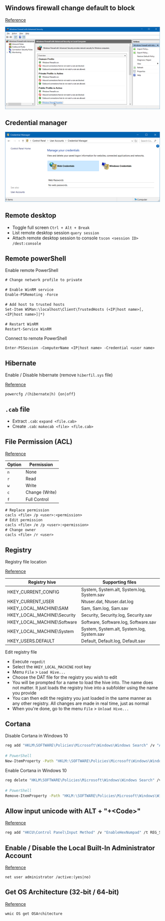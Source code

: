 ## Windows firewall change default to block
[Reference](https://www.howtogeek.com/112564/how-to-create-advanced-firewall-rules-in-the-windows-firewall/)

![Windows Firewall](img/windows-firewall.png)

## Credential manager
![Credential Manager](img/windows-credential-manager.png)

## Remote desktop
- Toggle full screen `Ctrl + Alt + Break`
- List remote desktop session `query session`
- Attach remote desktop session to console `tscon <session ID> /dest:console`

## Remote powerShell
Enable remote PowerShell
```
# Change network profile to private

# Enable WinRM service
Enable-PSRemoting -Force

# Add host to trusted hosts
Set-Item WSMan:\localhost\Client\TrustedHosts (<IP|host name>[,<IP|host name>]|*)

# Restart WinRM
Restart-Service WinRM
```

Connect to remote PowerShell
```
Enter-PSSession -ComputerName <IP|host name> -Credential <user name>
```

## Hibernate
Enable / Disable hibernate (remove `hiberfil.sys` file)

[Reference](https://support.microsoft.com/en-us/help/920730/how-to-disable-and-re-enable-hibernation-on-a-computer-that-is-running)
```
powercfg /(hibernate|h) {on|off}
```

## `.cab` file
- Extract `.cab`: `expand <file.cab>`
- Create `.cab`: `makecab <file> <file.cab>`

## File Permission (ACL)
[Reference](http://technet.microsoft.com/en-us/library/bb490872.aspx)

| Option | Permission |
| --- | --- |
| `n` | None |
| `r` | Read |
| `w` | Write |
| `c` | Change (Write) |
| `f` | Full Control |

```
# Replace permission
cacls <file> /p <user>:<permission>
# Edit permission
cacls <file> /e /p <user>:<permission>
# Change owner
cacls <file> /r <user>
```

## Registry
Registry file location

[Reference](http://msdn.microsoft.com/en-us/library/ms724877%28v=vs.85%29.aspx)

| Registry hive | Supporting files |
| --- | --- |
| HKEY_CURRENT_CONFIG | System, System.alt, System.log, System.sav |
| HKEY_CURRENT_USER | Ntuser.dat, Ntuser.dat.log |
| HKEY_LOCAL_MACHINE\SAM | Sam, Sam.log, Sam.sav |
| HKEY_LOCAL_MACHINE\Security | Security, Security.log, Security.sav |
| HKEY_LOCAL_MACHINE\Software | Software, Software.log, Software.sav |
| HKEY_LOCAL_MACHINE\System | System, System.alt, System.log, System.sav |
| HKEY_USERS\.DEFAULT | Default, Default.log, Default.sav |

Edit registry file
- Execute `regedit`
- Select the `HKEY_LOCAL_MACHINE` root key
- Menu `File` > `Load Hive...`
- Choose the DAT file for the registry you wish to edit
- You will be prompted for a name to load the hive into. The name does not matter. It just loads the registry hive into a subfolder using the name you provide
- You can then edit the registry you just loaded in the same manner as any other registry. All changes are made in real time, just as normal
- When you're done, go to the menu `File` > `Unload Hive...`

## Cortana
Disable Cortana in Windows 10
```sh
reg add "HKLM\SOFTWARE\Policies\Microsoft\Windows\Windows Search" /v "AllowCortana" /t REG_DWORD /d 0 /f

# PowerShell
New-ItemProperty -Path "HKLM:\SOFTWARE\Policies\Microsoft\Windows\Windows Search" -Name "AllowCortana" -PropertyType DWord -Value 0 -Force
```

Enable Cortana in Windows 10
```sh
reg delete "HKLM\SOFTWARE\Policies\Microsoft\Windows\Windows Search" /v "AllowCortana" /f

# PowerShell
Remove-ItemProperty -Path "HKLM:\SOFTWARE\Policies\Microsoft\Windows\Windows Search" -Name "AllowCortana"
```

## Allow input unicode with ALT + "+\<Code\>"
[Reference](http://www.fileformat.info/tip/microsoft/enter_unicode.htm)
```sh
reg add "HKCU\Control Panel\Input Method" /v "EnableHexNumpad" /t REG_SZ /d 1 /f
```

## Enable / Disable the Local Built-In Administrator Account
[Reference](https://social.technet.microsoft.com/wiki/contents/articles/3040.windows-7-enable-disable-the-local-built-in-administrator-account.aspx)
```
net user administrator /active:(yes|no)
```

## Get OS Architecture (32-bit / 64-bit)
[Reference](https://www.lisenet.com/2014/get-windows-system-information-via-wmi-command-line-wmic/)
```
wmic OS get OSArchitecture
```
